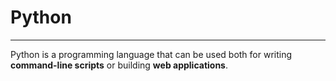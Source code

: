 # Python

___________________________________________________________________________________________


Python is a programming language that can be used both for writing **command-line scripts** or building **web applications**.
